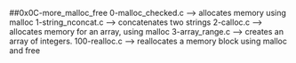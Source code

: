 ##0x0C-more_malloc_free
0-malloc_checked.c --> allocates memory using malloc
1-string_nconcat.c --> concatenates two strings
2-calloc.c --> allocates memory for an array, using malloc
3-array_range.c --> creates an array of integers.
100-realloc.c --> reallocates a memory block using malloc and free
